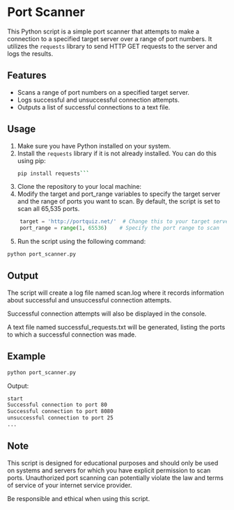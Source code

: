 # Port Scanner

This Python script is a simple port scanner that attempts to make a connection to a specified target server over a range of port numbers. It utilizes the `requests` library to send HTTP GET requests to the server and logs the results.

## Features

- Scans a range of port numbers on a specified target server.
- Logs successful and unsuccessful connection attempts.
- Outputs a list of successful connections to a text file.

## Usage

1. Make sure you have Python installed on your system.
2. Install the `requests` library if it is not already installed. You can do this using pip:
   ```bash
   pip install requests```
3. Clone the repository to your local machine:
4. Modify the target and port_range variables to specify the target server and the range of ports you want to scan. By default, the script is set to scan all 65,535 ports.
```python
    target = 'http://portquiz.net/'  # Change this to your target server
    port_range = range(1, 65536)    # Specify the port range to scan
```
5. Run the script using the following command:
```bash
python port_scanner.py
```
## Output
The script will create a log file named scan.log where it records information about successful and unsuccessful connection attempts.

Successful connection attempts will also be displayed in the console.

A text file named successful_requests.txt will be generated, listing the ports to which a successful connection was made.

## Example
```bash
python port_scanner.py
```
Output:
```bash
start
Successful connection to port 80
Successful connection to port 8080
unsuccessful connection to port 25
...
```
## Note
This script is designed for educational purposes and should only be used on systems and servers for which you have explicit permission to scan ports. Unauthorized port scanning can potentially violate the law and terms of service of your internet service provider.

Be responsible and ethical when using this script.